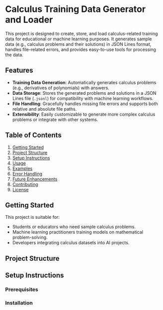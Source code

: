# Calculus Training Data Generator and Loader
This project is designed to create, store, and load calculus-related training data for educational or machine learning purposes. It generates sample data (e.g., calculus problems and their solutions) in JSON Lines format, handles file-related errors, and provides easy-to-use tools for processing the data.
## Features
- **Training Data Generation**: Automatically generates calculus problems (e.g., derivatives of polynomials) with answers.
- **Data Storage**: Stores the generated problems and solutions in a JSON Lines file (`.jsonl`) for compatibility with machine learning workflows.
- **File Handling**: Gracefully handles missing file errors and supports both relative and absolute file paths.
- **Extensibility**: Easily customizable to generate more complex calculus problems or integrate with other systems.
## Table of Contents
1. [Getting Started](#getting-started)
2. [Project Structure](#project-structure)
3. [Setup Instructions](#setup-instructions)
4. [Usage](#usage)
5. [Examples](#examples)
6. [Error Handling](#error-handling)
7. [Future Enhancements](#future-enhancements)
8. [Contributing](#contributing)
9. [License](#license)
## Getting Started
This project is suitable for:
- Students or educators who need sample calculus problems.
- Machine learning practitioners training models on mathematical problem-solving.
- Developers integrating calculus datasets into AI projects.
## Project Structure
## Setup Instructions
### Prerequisites
### Installation

